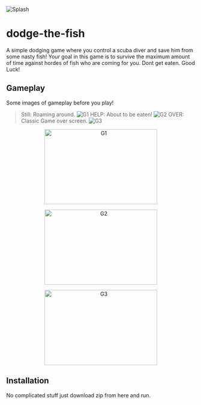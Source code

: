 ![Splash](https://github.com/CjSidharth/dodge-the-fish/assets/79306390/8af114c8-25ca-4821-b773-1b38ce6399c9)
# dodge-the-fish
A simple dodging game where you control a scuba diver and save him from some nasty fish!
Your goal in this game is to survive the maximum amount of time against hordes of fish who are coming for you.
Dont get eaten. Good Luck!
## Gameplay
Some images of gameplay before you play!
> Still: Roaming around.
![G1](https://github.com/CjSidharth/dodge-the-fish/assets/79306390/73219791-97b2-4263-974d-f61fc4341da5)
> HELP: About to be eaten!
![G2](https://github.com/CjSidharth/dodge-the-fish/assets/79306390/5d81678e-fcaf-401f-bcc4-187b586dbc1d)
> OVER: Classic Game over screen.
![G3](https://github.com/CjSidharth/dodge-the-fish/assets/79306390/c4fb07ba-653d-44ba-ab99-fdc41c4a6005)

<p align="center">
  <img src="https://github.com/CjSidharth/dodge-the-fish/blob/main/assets/79306390/73219791-97b2-4263-974d-f61fc4341da5" alt="G1" width="300" height="200">
</p>

<p align="center">
  <img src="https://github.com/CjSidharth/dodge-the-fish/blob/main/assets/79306390/5d81678e-fcaf-401f-bcc4-187b586dbc1d" alt="G2" width="300" height="200">
</p>

<p align="center">
  <img src="https://github.com/CjSidharth/dodge-the-fish/blob/main/assets/79306390/c4fb07ba-653d-44ba-ab99-fdc41c4a6005" alt="G3" width="300" height="200">
</p>

## Installation
No complicated stuff just download zip from here and run.

